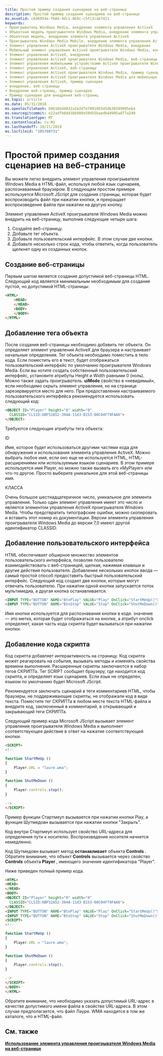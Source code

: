 ```yaml
---
title: Простой пример создания сценариев на веб-странице
description: Простой пример создания сценариев на веб-странице
ms.assetid: c6d6954e-f684-4dc1-8b9c-c5fc3cab7421
keywords:
- Проигрыватель Windows Media, внедрение элемента управления ActiveX
- Объектная модель проигрывателя Windows Media, внедрение элемента управления ActiveX
- Объектная модель, внедрение элемента управления ActiveX
- Проигрыватель Windows Media Mobile, внедрение элемента управления ActiveX
- Элемент управления ActiveX проигрывателя Windows Media, внедрение
- Мобильный элемент управления ActiveX проигрывателя Windows Media, внедрение
- Элемент управления ActiveX, внедрение
- Элемент управления ActiveX проигрывателя Windows Media, веб-страницы
- Элемент управления мобильными устройствами ActiveX проигрывателя Windows Media, веб-страницы
- Элемент управления ActiveX, веб-страницы
- Элемент управления ActiveX проигрывателя Windows Media, пример сценария
- Элемент управления ActiveX проигрывателя Windows Media для мобильных устройств, пример сценария
- Элемент управления ActiveX, пример сценария
- внедрение, веб-страницы
- Внедрение веб-страниц, пример сценария
- Пример сценария для внедрения веб-страниц
ms.topic: article
ms.date: 05/31/2018
ms.openlocfilehash: b9616bd4032a1b2d7e70916b545db30289995eb4
ms.sourcegitcommit: e22adfb0dd3bb989e59455baedb4d905a877a240
ms.translationtype: MT
ms.contentlocale: ru-RU
ms.lasthandoff: 10/21/2019
ms.locfileid: "105700731"
---
```

# <a name="simple-example-of-scripting-in-a-web-page"></a>Простой пример создания сценариев на веб-странице

Вы можете легко внедрить элемент управления проигрывателя Windows Media в HTML-файл, используя любой язык сценариев, распознаваемый браузером. В следующем простом примере используется Microsoft JScript для создания страницы, которая будет воспроизводить файл при нажатии кнопки, и прекращает воспроизведение файла при нажатии на другую кнопку.

Элемент управления ActiveX проигрывателя Windows Media можно внедрить на веб-страницу, выполнив следующие четыре шага:

1.  Создайте веб-страницу.
2.  Добавьте тег объекта.
3.  Добавьте пользовательский интерфейс. В этом случае две кнопки.
4.  Добавьте несколько строк кода, чтобы ответить, когда пользователь щелкнет одну из созданных кнопок.

## <a name="creating-the-web-page"></a>Создание веб-страницы

Первым шагом является создание допустимой веб-страницы HTML. Следующий код является минимальным необходимым для создания пустой, но допустимой HTML-страницы:


```HTML
<HTML>
    <HEAD>
    </HEAD>
    <BODY>
    </BODY>
</HTML>

```



## <a name="adding-the-object-tag"></a>Добавление тега объекта

После создания веб-страницы необходимо добавить тег объекта. Он определяет элемент управления ActiveX для браузера и настраивает начальные определения. Тег объекта необходимо поместить в тело кода. Если поместить его в текст, будет отображаться пользовательский интерфейс по умолчанию проигрывателя Windows Media. Если вы хотите создать собственный пользовательский интерфейс, установите атрибуты Height и Width равными 0 (ноль). Можно также задать *проигрыватель*. **uiMode** свойство в «невидимый», если необходимо скрыть элемент управления, но на странице зарезервируется место для него. При предоставлении настраиваемого пользовательского интерфейса рекомендуется использовать следующий код:


```HTML
<OBJECT ID="Player" height="0" width="0"
  CLASSID="CLSID:6BF52A52-394A-11d3-B153-00C04F79FAA6">
</OBJECT>

```



Требуются следующие атрибуты тега объекта:

ID

Имя, которое будет использоваться другими частями кода для обнаружения и использования элемента управления ActiveX. Можно выбрать любое имя, если оно еще не используется HTML, HTML-расширениями или используемым языком сценариев. В этом примере используется имя Player, но можно также вызвать его «MyPlayer» или что-то другое. Просто выберите уникальное для этой веб-страницы имя.

КЛАССА

Очень большое шестнадцатеричное число, уникальное для элемента управления. Только один элемент управления имеет это число и является элементом управления ActiveX проигрывателя Windows Media. Чтобы предотвратить типографские ошибки, можно скопировать и вставить этот номер из документации. Версии элемента управления проигрывателя Windows Media до версии 7,0 имеют другой идентификатор CLASSID.

## <a name="adding-a-user-interface"></a>Добавление пользовательского интерфейса

HTML обеспечивает обширное множество элементов пользовательского интерфейса, позволяя пользователю взаимодействовать с веб-страницей, щелкая, нажимая клавиши и другие действия пользователя. Добавление нескольких кнопок ввода — самый простой способ предоставить быстрый пользовательский интерфейс. Следующий код создает две кнопки, которые могут отвечать пользователю. При нажатии одной кнопки запускается поток мультимедиа, а другая кнопка останавливается.


```HTML
<INPUT TYPE="BUTTON" NAME="BtnPlay" VALUE="Play" OnClick="StartMeUp()">
<INPUT TYPE="BUTTON" NAME="BtnStop" VALUE="Stop" OnClick="ShutMeDown()">

```



Имя кнопки используется для распознавания кнопки в коде. значение — это метка, которая будет отображаться на кнопке, а атрибут onclick определяет, какая часть кода скрипта будет вызываться при нажатии кнопки.

## <a name="adding-scripting-code"></a>Добавление кода скрипта

Код скрипта добавляет интерактивность на страницу. Код скрипта может реагировать на события, вызывать методы и изменять свойства времени выполнения. Расширенные скрипты заключаются в набор тегов СКРИПТа. Тег SCRIPT сообщает браузеру, где находится код скрипта, и определяет язык сценариев. Если язык не определен, языком по умолчанию будет Microsoft JScript.

Рекомендуется заключать сценарий в теги комментариев HTML, чтобы браузеры, не поддерживающие скрипты, не отображали код в виде текста. Поместите тег СКРИПТа в любом месте текста HTML-файла и внедрите код, заключенный в комментарий, в открывающий и закрывающий теги СКРИПТа.

Следующий пример кода Microsoft JScript вызывает элемент управления проигрывателя Windows Media и выполняет соответствующее действие в ответ на нажатие соответствующей кнопки.


```HTML
<SCRIPT>
<!--

function StartMeUp ()
{
    Player.URL = "laure.wma";
}

function ShutMeDown ()
{
    Player.controls.stop();
}

-->
</SCRIPT>

```



Пример функции Стартмеуп вызывается при нажатии кнопки Play, а функция Шутмедовн вызывается при нажатии кнопки "Закрыть".

Код внутри Стартмеуп использует свойство URL-адреса для определения пути к носителю. Воспроизведение носителя начнется немедленно.

Код Шутмедовн вызывает метод **останавливает** объекта **Controls** . Обратите внимание, что объект **Controls** вызывается через свойство **Controls** объекта **Player** , имеющего значение идентификатора "Player".

Ниже приведен полный пример кода.


```HTML
<HTML>
<HEAD>
</HEAD>
<BODY>
<OBJECT ID="Player" height="0" width="0"
  CLASSID="CLSID:6BF52A52-394A-11d3-B153-00C04F79FAA6">
</OBJECT>
<INPUT TYPE="BUTTON" NAME="BtnPlay" VALUE="Play" OnClick="StartMeUp()">
<INPUT TYPE="BUTTON" NAME="BtnStop" VALUE="Stop" OnClick="ShutMeDown()">
<SCRIPT>
<!--

function StartMeUp ()
{
    Player.URL = "laure.wma";
}

function ShutMeDown ()
{
    Player.controls.stop();
}

-->
</SCRIPT>
</BODY>
</HTML>

```



Обратите внимание, что необходимо указать допустимый URL-адрес в качестве допустимого имени файла в свойстве URL-адреса. В этом случае предполагается, что файл Лауре. WMA находится в том же каталоге, что и HTML-файл.

## <a name="related-topics"></a>См. также

<dl> <dt>

[**Использование элемента управления проигрывателя Windows Media на веб-странице**](using-the-windows-media-player-control-in-a-web-page.md)
</dt> </dl>

 

 




